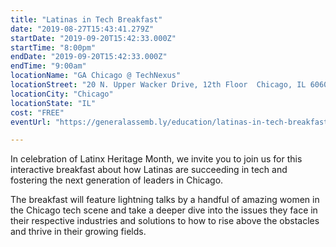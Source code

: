 ```yaml
---
title: "Latinas in Tech Breakfast"
date: "2019-08-27T15:43:41.279Z"
startDate: "2019-09-20T15:42:33.000Z"
startTime: "8:00pm"
endDate: "2019-09-20T15:42:33.000Z"
endTime: "9:00am"
locationName: "GA Chicago @ TechNexus"
locationStreet: "20 N. Upper Wacker Drive, 12th Floor  Chicago, IL 60606"
locationCity: "Chicago"
locationState: "IL"
cost: "FREE"
eventUrl: "https://generalassemb.ly/education/latinas-in-tech-breakfast/chicago/87218"

---
```


In celebration of Latinx Heritage Month, we invite you to join us for this interactive breakfast about how Latinas are succeeding in tech and fostering the next generation of leaders in Chicago.

The breakfast will feature lightning talks by a handful of amazing women in the Chicago tech scene and take a deeper dive into the issues they face in their respective industries and solutions to how to rise above the obstacles and thrive in their growing fields.

